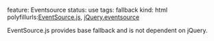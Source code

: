 feature: Eventsource
status: use
tags: fallback
kind: html
polyfillurls:[EventSource.js](https://github.com/remy/polyfills/blob/master/EventSource.js), [jQuery.eventsource](https://github.com/rwldrn/jquery.eventsource)

EventSource.js provides base fallback and is not dependent on jQuery.

